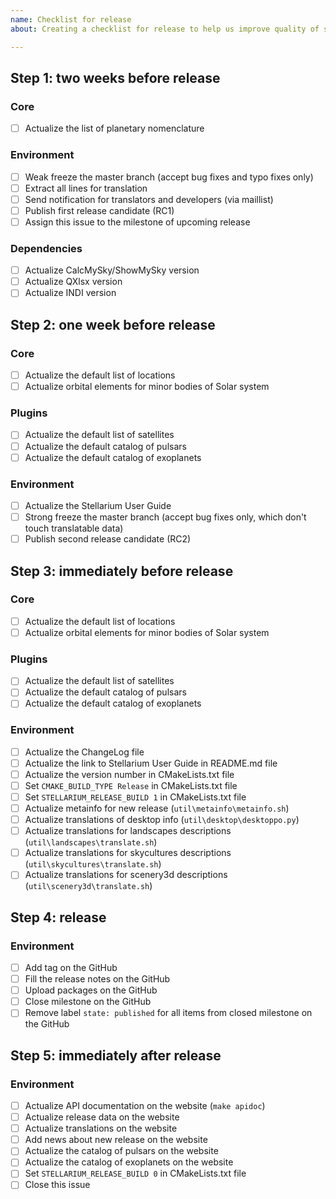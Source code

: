 ```yaml
---
name: Checklist for release
about: Creating a checklist for release to help us improve quality of software

---
```


<!--
READ THIS AND FILL IN THIS TEMPLATE!

This is checklist for maintainer of Stellarium (a release master)

-->

## Step 1: two weeks before release
### Core
- [ ] Actualize the list of planetary nomenclature

### Environment
- [ ] Weak freeze the master branch (accept bug fixes and typo fixes only)
- [ ] Extract all lines for translation
- [ ] Send notification for translators and developers (via maillist)
- [ ] Publish first release candidate (RC1)
- [ ] Assign this issue to the milestone of upcoming release

### Dependencies
- [ ] Actualize CalcMySky/ShowMySky version
- [ ] Actualize QXlsx version
- [ ] Actualize INDI version

## Step 2: one week before release

### Core
- [ ] Actualize the default list of locations
- [ ] Actualize orbital elements for minor bodies of Solar system

### Plugins
- [ ] Actualize the default list of satellites
- [ ] Actualize the default catalog of pulsars
- [ ] Actualize the default catalog of exoplanets

### Environment
- [ ] Actualize the Stellarium User Guide
- [ ] Strong freeze the master branch (accept bug fixes only, which don't touch translatable data)
- [ ] Publish second release candidate (RC2)

## Step 3: immediately before release

### Core
- [ ] Actualize the default list of locations
- [ ] Actualize orbital elements for minor bodies of Solar system

### Plugins
- [ ] Actualize the default list of satellites
- [ ] Actualize the default catalog of pulsars
- [ ] Actualize the default catalog of exoplanets

### Environment
- [ ] Actualize the ChangeLog file
- [ ] Actualize the link to Stellarium User Guide in README.md file
- [ ] Actualize the version number in CMakeLists.txt file
- [ ] Set `CMAKE_BUILD_TYPE Release` in CMakeLists.txt file
- [ ] Set `STELLARIUM_RELEASE_BUILD 1` in CMakeLists.txt file
- [ ] Actualize metainfo for new release (`util\metainfo\metainfo.sh`)
- [ ] Actualize translations of desktop info (`util\desktop\desktoppo.py`)
- [ ] Actualize translations for landscapes descriptions (`util\landscapes\translate.sh`)
- [ ] Actualize translations for skycultures descriptions (`util\skycultures\translate.sh`)
- [ ] Actualize translations for scenery3d descriptions (`util\scenery3d\translate.sh`)

## Step 4: release

### Environment
- [ ] Add tag on the GitHub
- [ ] Fill the release notes on the GitHub
- [ ] Upload packages on the GitHub
- [ ] Close milestone on the GitHub
- [ ] Remove label `state: published` for all items from closed milestone on the GitHub
               
## Step 5: immediately after release

### Environment
- [ ] Actualize API documentation on the website (`make apidoc`)
- [ ] Actualize release data on the website
- [ ] Actualize translations on the website
- [ ] Add news about new release on the website
- [ ] Actualize the catalog of pulsars on the website
- [ ] Actualize the catalog of exoplanets on the website
- [ ] Set `STELLARIUM_RELEASE_BUILD 0` in CMakeLists.txt file
- [ ] Close this issue
